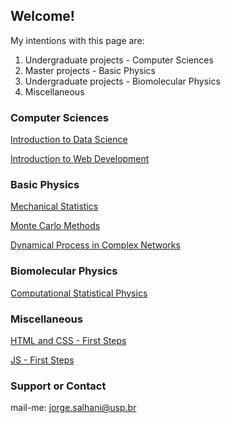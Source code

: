 ## Welcome!

My intentions with this page are:
1.  Undergraduate projects - Computer Sciences 
2.  Master projects - Basic Physics
3.  Undergraduate projects - Biomolecular Physics
4.  Miscellaneous

### Computer Sciences

[Introduction to Data Science](https://github.com/jorgesalhani/IntroDataScience)

[Introduction to Web Development](https://github.com/jorgesalhani/IntroWebDevelopment)


### Basic Physics

[Mechanical Statistics](https://github.com/jorgesalhani/MechanicalStatistics)

[Monte Carlo Methods](https://github.com/jorgesalhani/MonteCarloMethods)

[Dynamical Process in Complex Networks](https://github.com/jorgesalhani/ComplexNetworkDynamics)

### Biomolecular Physics

[Computational Statistical Physics](https://github.com/jorgesalhani/CompStatatisticalPhysics)

### Miscellaneous

[HTML and CSS - First Steps](https://github.com/jorgesalhani/LearningCSS_HTML)

[JS - First Steps](https://www.w3schools.com/js/DEFAULT.asp)

### Support or Contact

mail-me: jorge.salhani@usp.br
